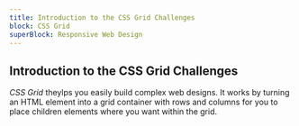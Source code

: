 ```yaml
---
title: Introduction to the CSS Grid Challenges
block: CSS Grid
superBlock: Responsive Web Design
---
```


## Introduction to the CSS Grid Challenges

<dfn>CSS Grid</dfn> theylps you easily build complex web designs. It works by turning an HTML element into a grid container with rows and columns for you to place children elements where you want within the grid.
